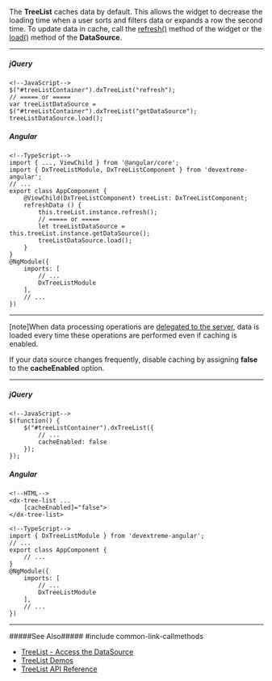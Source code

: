 The **TreeList** caches data by default. This allows the widget to decrease the loading time when a user sorts and filters data or expands a row the second time. To update data in cache, call the [refresh()](/api-reference/10%20UI%20Widgets/GridBase/3%20Methods/refresh().md '/Documentation/ApiReference/UI_Widgets/dxTreeList/Methods/#refresh') method of the widget or the [load()](/api-reference/30%20Data%20Layer/DataSource/3%20Methods/load().md '/Documentation/ApiReference/Data_Layer/DataSource/Methods/#load') method of the **DataSource**.

---
##### jQuery

    <!--JavaScript-->
    $("#treeListContainer").dxTreeList("refresh");
    // ===== or =====
    var treeListDataSource = $("#treeListContainer").dxTreeList("getDataSource");
    treeListDataSource.load();

##### Angular

    <!--TypeScript-->
    import { ..., ViewChild } from '@angular/core';
    import { DxTreeListModule, DxTreeListComponent } from 'devextreme-angular';
    // ...
    export class AppComponent {
        @ViewChild(DxTreeListComponent) treeList: DxTreeListComponent;
        refreshData () {
            this.treeList.instance.refresh();
            // ===== or =====
            let treeListDataSource = this.treeList.instance.getDataSource();
            treeListDataSource.load();
        }
    }
    @NgModule({
        imports: [
            // ...
            DxTreeListModule
        ],
        // ...
    })
    
---

[note]When data processing operations are [delegated to the server](/concepts/05%20Widgets/TreeList/05%20Data%20Binding/035%20Custom%20Sources '/Documentation/Guide/Widgets/TreeList/Data_Binding/Custom_Sources/'), data is loaded every time these operations are performed even if caching is enabled. 

If your data source changes frequently, disable caching by assigning **false** to the **cacheEnabled** option. 

---
##### jQuery

    <!--JavaScript-->
    $(function() {
        $("#treeListContainer").dxTreeList({
            // ...
            cacheEnabled: false
        });
    });

##### Angular
    
    <!--HTML-->
    <dx-tree-list ...
        [cacheEnabled]="false">
    </dx-tree-list>

    <!--TypeScript-->
    import { DxTreeListModule } from 'devextreme-angular';
    // ...
    export class AppComponent {
        // ...
    }
    @NgModule({
        imports: [
            // ...
            DxTreeListModule
        ],
        // ...
    })
    
---

#####See Also#####
#include common-link-callmethods
- [TreeList - Access the DataSource](/concepts/05%20Widgets/TreeList/05%20Data%20Binding/040%20Access%20the%20DataSource.md '/Documentation/Guide/Widgets/TreeList/Data_Binding/Access_the_DataSource/')
- [TreeList Demos](https://js.devexpress.com/Demos/WidgetsGallery/Demo/Tree_List/LocalDataPlainStructure/jQuery/Light)
- [TreeList API Reference](/api-reference/10%20UI%20Widgets/dxTreeList '/Documentation/ApiReference/UI_Widgets/dxTreeList/')